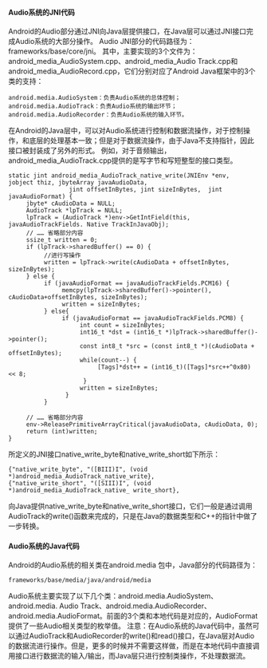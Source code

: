 #### Audio系统的JNI代码
Android的Audio部分通过JNI向Java层提供接口，在Java层可以通过JNI接口完成Audio系统的大部分操作。
Audio JNI部分的代码路径为：frameworks/base/core/jni。
其中，主要实现的3个文件为：android_media_AudioSystem.cpp、android_media_Audio Track.cpp和android_media_AudioRecord.cpp，它们分别对应了Android Java框架中的3个类的支持：
```  
android.media.AudioSystem：负责Audio系统的总体控制；
android.media.AudioTrack：负责Audio系统的输出环节；
android.media.AudioRecorder：负责Audio系统的输入环节。
```
在Android的Java层中，可以对Audio系统进行控制和数据流操作，对于控制操作，和底层的处理基本一致；但是对于数据流操作，由于Java不支持指针，因此接口被封装成了另外的形式。
例如，对于音频输出，android_media_AudioTrack.cpp提供的是写字节和写短整型的接口类型。
```  
static jint android_media_AudioTrack_native_write(JNIEnv *env,  jobject thiz, jbyteArray javaAudioData,  
                 jint offsetInBytes, jint sizeInBytes,  jint javaAudioFormat) {
     jbyte* cAudioData = NULL;
     AudioTrack *lpTrack = NULL;
     lpTrack = (AudioTrack *)env->GetIntField(this, javaAudioTrackFields. Native TrackInJavaObj);
     // …… 省略部分内容
     ssize_t written = 0;
     if (lpTrack->sharedBuffer() == 0) {  
          //进行写操作
          written = lpTrack->write(cAudioData + offsetInBytes, sizeInBytes);
     } else {  
          if (javaAudioFormat == javaAudioTrackFields.PCM16) {  
               memcpy(lpTrack->sharedBuffer()->pointer(),  cAudioData+offsetInBytes, sizeInBytes);
               written = sizeInBytes;
          } else{
               if (javaAudioFormat == javaAudioTrackFields.PCM8) {  
                    int count = sizeInBytes;  
                    int16_t *dst = (int16_t *)lpTrack->sharedBuffer()->pointer();
                    const int8_t *src = (const int8_t *)(cAudioData + offsetInBytes);
                    while(count--) {
                         [Tags]*dst++ = (int16_t)([Tags]*src++^0x80) << 8;  
                     }  
                    written = sizeInBytes;
                }  
          }  

     // …… 省略部分内容
     env->ReleasePrimitiveArrayCritical(javaAudioData, cAudioData, 0);
     return (int)written;  
}
```
所定义的JNI接口native_write_byte和native_write_short如下所示：
```  
{"native_write_byte", "([BIII)I", (void *)android_media_AudioTrack_native_write},  
{"native_write_short", "([SIII)I", (void *)android_media_AudioTrack_native_ write_short},
```
向Java提供native_write_byte和native_write_short接口，它们一般是通过调用AudioTrack的write()函数来完成的，只是在Java的数据类型和C++的指针中做了一步转换。
#### Audio系统的Java代码
Android的Audio系统的相关类在android.media 包中，Java部分的代码路径为：
```  
frameworks/base/media/java/android/media
```
Audio系统主要实现了以下几个类：android.media.AudioSystem、android.media. Audio Track、android.media.AudioRecorder、android.media.AudioFormat。前面的3个类和本地代码是对应的，AudioFormat提供了一些Audio相关类型的枚举值。
注意：在Audio系统的Java代码中，虽然可以通过AudioTrack和AudioRecorder的write()和read()接口，在Java层对Audio的数据流进行操作。但是，更多的时候并不需要这样做，而是在本地代码中直接调用接口进行数据流的输入/输出，而Java层只进行控制类操作，不处理数据流。